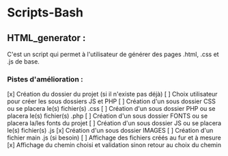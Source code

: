 # Scripts-Bash
## HTML_generator :

C'est un script qui permet à l'utilisateur de générer des pages .html, .css et .js de base.

### Pistes d'amélioration :

[x] Création du dossier du projet (si il n'existe pas déjà) 
[ ] Choix utilisateur pour créer les sous dossiers JS et PHP
[ ] Création d'un sous dossier CSS ou se placera le(s) fichier(s) .css
[ ] Création d'un sous dossier PHP ou se placera le(s) fichier(s) .php
[ ] Création d'un sous dossier FONTS ou se placera la/les fonts du projet
[ ] Création d'un sous dossier JS ou se placera le(s) fichier(s) .js
[x] Création d'un sous dossier IMAGES 
[ ] Création d'un fichier main .js (si besoin) 
[ ] Affichage des fichiers créés au fur et à mesure 
[x] Affichage du chemin choisi et validation sinon retour au choix du chemin
